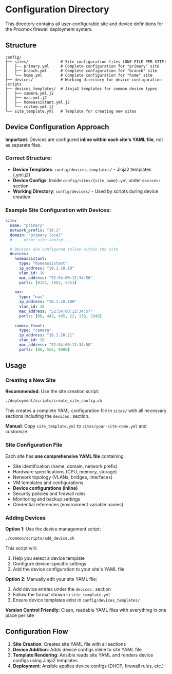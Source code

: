 # Configuration Directory

This directory contains all user-configurable site and device definitions for the Proxmox firewall deployment system.

## Structure

```
config/
├── sites/              # Site configuration files (ONE FILE PER SITE)
│   ├── primary.yml     # Complete configuration for "primary" site
│   ├── branch.yml      # Complete configuration for "branch" site
│   └── home.yml        # Complete configuration for "home" site
├── devices/            # Working directory for device configuration scripts
├── devices_templates/  # Jinja2 templates for common device types
│   ├── camera.yml.j2
│   ├── nas.yml.j2
│   ├── homeassistant.yml.j2
│   └── custom.yml.j2
└── site_template.yml   # Template for creating new sites
```

## Device Configuration Approach

**Important**: Devices are configured **inline within each site's YAML file**, not as separate files.

### Correct Structure:
- **Device Templates**: `config/devices_templates/` - Jinja2 templates (.yml.j2)
- **Device Configs**: Inside `config/sites/{site_name}.yml` under `devices:` section
- **Working Directory**: `config/devices/` - Used by scripts during device creation

### Example Site Configuration with Devices:

```yaml
site:
  name: "primary"
  network_prefix: "10.1"
  domain: "primary.local"
  # ... other site config ...

  # Devices are configured inline within the site
  devices:
    homeassistant:
      type: "homeassistant"
      ip_address: "10.1.10.10"
      vlan_id: 10
      mac_address: "52:54:00:12:34:56"
      ports: [8123, 1883, 5353]
    
    nas:
      type: "nas"
      ip_address: "10.1.10.100"
      vlan_id: 10
      mac_address: "52:54:00:12:34:57"
      ports: [80, 443, 445, 22, 139, 2049]
    
    camera_front:
      type: "camera"
      ip_address: "10.1.20.21"
      vlan_id: 20
      mac_address: "52:54:00:12:34:58"
      ports: [80, 554, 9000]
```

## Usage

### Creating a New Site

**Recommended**: Use the site creation script:
```bash
./deployment/scripts/create_site_config.sh
```

This creates a complete YAML configuration file in `sites/` with all necessary sections including the `devices:` section.

**Manual**: Copy `site_template.yml` to `sites/your-site-name.yml` and customize.

### Site Configuration File

Each site has **one comprehensive YAML file** containing:

- Site identification (name, domain, network prefix)
- Hardware specifications (CPU, memory, storage)
- Network topology (VLANs, bridges, interfaces)
- VM templates and configurations
- **Device configurations (inline)**
- Security policies and firewall rules
- Monitoring and backup settings
- Credential references (environment variable names)

### Adding Devices

**Option 1**: Use the device management script:
```bash
./common/scripts/add_device.sh
```

This script will:
1. Help you select a device template
2. Configure device-specific settings
3. Add the device configuration to your site's YAML file

**Option 2**: Manually edit your site YAML file:
1. Add device entries under the `devices:` section
2. Follow the format shown in `site_template.yml`
3. Ensure device templates exist in `config/devices_templates/`

**Version Control Friendly**: Clean, readable YAML files with everything in one place per site

## Configuration Flow

1. **Site Creation**: Creates site YAML file with all sections
2. **Device Addition**: Adds device configs inline to site YAML file  
3. **Template Rendering**: Ansible reads site YAML and renders device configs using Jinja2 templates
4. **Deployment**: Ansible applies device configs (DHCP, firewall rules, etc.)
